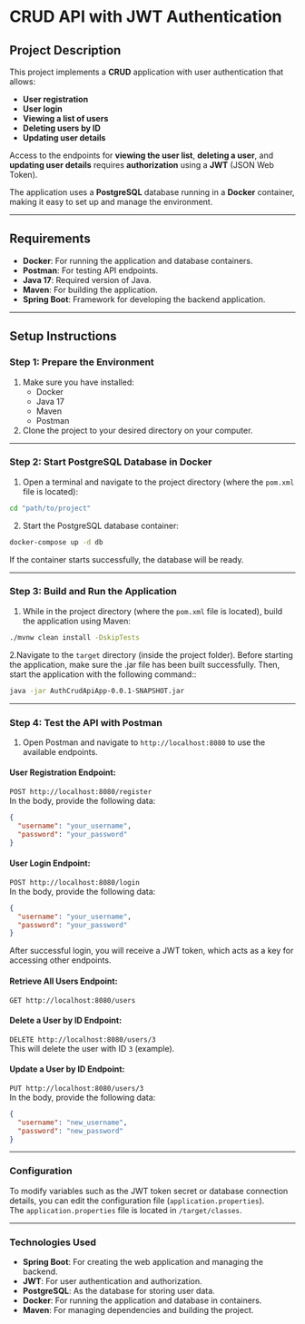 
# CRUD API with JWT Authentication

## Project Description

This project implements a **CRUD** application with user authentication that allows:

- **User registration**  
- **User login**  
- **Viewing a list of users**  
- **Deleting users by ID**  
- **Updating user details**  

Access to the endpoints for **viewing the user list**, **deleting a user**, and **updating user details** requires **authorization** using a **JWT** (JSON Web Token).  

The application uses a **PostgreSQL** database running in a **Docker** container, making it easy to set up and manage the environment.

---

## Requirements

- **Docker**: For running the application and database containers.  
- **Postman**: For testing API endpoints.  
- **Java 17**: Required version of Java.  
- **Maven**: For building the application.  
- **Spring Boot**: Framework for developing the backend application.

---

## Setup Instructions

### Step 1: Prepare the Environment

1. Make sure you have installed:
   - Docker  
   - Java 17  
   - Maven  
   - Postman  
2. Clone the project to your desired directory on your computer.

---

### Step 2: Start PostgreSQL Database in Docker

1. Open a terminal and navigate to the project directory (where the `pom.xml` file is located):  

```bash
cd "path/to/project"
```

2. Start the PostgreSQL database container:  

```bash
docker-compose up -d db
```

If the container starts successfully, the database will be ready.

---

### Step 3: Build and Run the Application

1. While in the project directory (where the `pom.xml` file is located), build the application using Maven:  

```bash
./mvnw clean install -DskipTests
```

2.Navigate to the `target` directory (inside the project folder). Before starting the application, make sure the .jar file has been built successfully. Then, start the application with the following command::

```bash
java -jar AuthCrudApiApp-0.0.1-SNAPSHOT.jar
```

---

### Step 4: Test the API with Postman

1. Open Postman and navigate to `http://localhost:8080` to use the available endpoints.

#### User Registration Endpoint:
`POST http://localhost:8080/register`  
In the body, provide the following data:
```json
{
  "username": "your_username",
  "password": "your_password"
}
```

#### User Login Endpoint:
`POST http://localhost:8080/login`  
In the body, provide the following data:
```json
{
  "username": "your_username",
  "password": "your_password"
}
```

After successful login, you will receive a JWT token, which acts as a key for accessing other endpoints.

#### Retrieve All Users Endpoint:
`GET http://localhost:8080/users`

#### Delete a User by ID Endpoint:
`DELETE http://localhost:8080/users/3`  
This will delete the user with ID `3` (example).

#### Update a User by ID Endpoint:
`PUT http://localhost:8080/users/3`  
In the body, provide the following data:
```json
{
  "username": "new_username",
  "password": "new_password"
}
```

---

### Configuration

To modify variables such as the JWT token secret or database connection details, you can edit the configuration file (`application.properties`).  
The `application.properties` file is located in `/target/classes`.

---

### Technologies Used

- **Spring Boot**: For creating the web application and managing the backend.  
- **JWT**: For user authentication and authorization.  
- **PostgreSQL**: As the database for storing user data.  
- **Docker**: For running the application and database in containers.  
- **Maven**: For managing dependencies and building the project.
